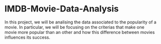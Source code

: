 # IMDB-Movie-Data-Analysis
In this project, we will be analising the data associated to the popularity of a movie. In particular, we will be focusing on the criterias that make one movie more popular than an other and how this difference between movies influences its success.
